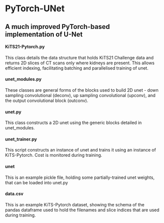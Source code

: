 # PyTorch-UNet

## A much improved PyTorch-based implementation of U-Net

#### KiTS21-Pytorch.py
This class details the data structure that holds KiTS21 Challenge data and returns 2D slices of CT scans only where kidneys are present. This allows efficient indexing, facilitating batching and parallelised training of unet.

#### unet_modules.py
These classes are general forms of the blocks used to build 2D unet - down sampling convolutional (deconv), up sampling convolutional (upconv), and the output convolutional block (outconv).

#### unet.py
This class constructs a 2D unet using the generic blocks detailed in unet_modules.

#### unet_trainer.py
This script constructs an instance of unet and trains it using an instance of KiTS-Pytorch. Cost is monitored during training.

#### unet
This is an example pickle file, holding some partially-trained unet weights, that can be loaded into unet.py

#### data.csv
This is an example KiTS-Pytorch dataset, showing the schema of the pandas dataframe used to hold the filenames and slice indices that are used during training.
